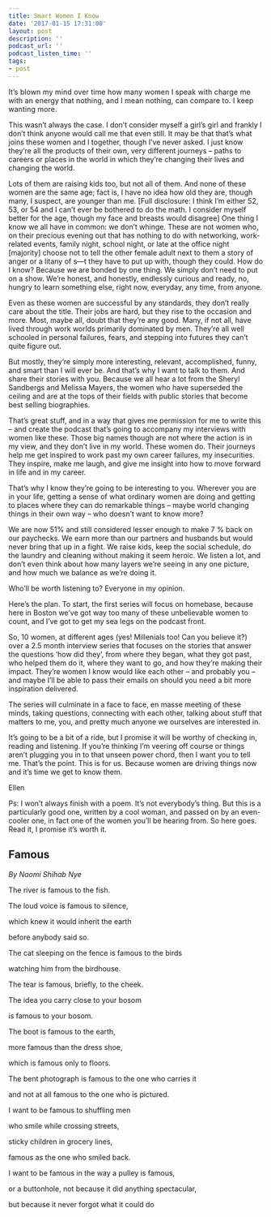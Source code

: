 ```yaml
---
title: Smart Women I Know
date: '2017-01-15 17:31:00'
layout: post
description: ''
podcast_url: ''
podcast_listen_time: ''
tags:
- post
---
```

<span style="letter-spacing: 0.01em;">It’s blown my mind over time how many women I speak with charge me with an energy that nothing, and I mean nothing, can compare to. I keep wanting more.</span>  

This wasn’t always the case. I don’t consider myself a girl’s girl and frankly I don’t think anyone would call me that even still. It may be that that’s what joins these women and I together, though I’ve never asked. I just know they’re all the products of their own, very different journeys – paths to careers or places in the world in which they’re changing their lives and changing the world.

Lots of them are raising kids too, but not all of them. And none of these women are the same age; fact is, I have no idea how old they are, though many, I suspect, are younger than me. [Full disclosure: I think I’m either 52, 53, or 54 and I can’t ever be bothered to do the math. I consider myself better for the age, though my face and breasts would disagree] One thing I know we all have in common: we don’t whinge. These are not women who, on their precious evening out that has nothing to do with networking, work-related events, family night, school night, or late at the office night [majority] choose not to tell the other female adult next to them a story of anger or a litany of s—t they have to put up with, though they could. How do I know? Because we are bonded by one thing. We simply don’t need to put on a show. We’re honest, and honestly, endlessly curious and ready, no, hungry to learn something else, right now, everyday, any time, from anyone.

Even as these women are successful by any standards, they don’t really care about the title. Their jobs are hard, but they rise to the occasion and more. Most, maybe all, doubt that they’re any good. Many, if not all, have lived through work worlds primarily dominated by men. They’re all well schooled in personal failures, fears, and stepping into futures they can’t quite figure out.

But mostly, they’re simply more interesting, relevant, accomplished, funny, and smart than I will ever be. And that’s why I want to talk to them. And share their stories with you. Because we all hear a lot from the Sheryl Sandbergs and Melissa Mayers, the women who have superseded the ceiling and are at the tops of their fields with public stories that become best selling biographies.

That’s great stuff, and in a way that gives me permission for me to write this – and create the podcast that’s going to accompany my interviews with women like these. Those big names though are not where the action is in my view, and they don’t live in my world. These women do. Their journeys help me get inspired to work past my own career failures, my insecurities. They inspire, make me laugh, and give me insight into how to move forward in life and in my career.

That’s why I know they’re going to be interesting to you. Wherever you are in your life, getting a sense of what ordinary women are doing and getting to places where they can do remarkable things – maybe world changing things in their own way – who doesn’t want to know more?

We are now 51% and still considered lesser enough to make 7 % back on our paychecks. We earn more than our partners and husbands but would never bring that up in a fight. We raise kids, keep the social schedule, do the laundry and cleaning without making it seem heroic. We listen a lot, and don’t even think about how many layers we’re seeing in any one picture, and how much we balance as we’re doing it.

Who’ll be worth listening to? Everyone in my opinion.

Here’s the plan. To start, the first series will focus on homebase, because here in Boston we’ve got way too many of these unbelievable women to count, and I’ve got to get my sea legs on the podcast front.

So, 10 women, at different ages (yes! Millenials too! Can you believe it?) over a 2.5 month interview series that focuses on the stories that answer the questions ‘how did they’, from where they began, what they got past, who helped them do it, where they want to go, and how they’re making their impact. They’re women I know would like each other – and probably you – and maybe I’ll be able to pass their emails on should you need a bit more inspiration delivered.

The series will culminate in a face to face, en masse meeting of these minds, taking questions, connecting with each other, talking about stuff that matters to me, you, and pretty much anyone we ourselves are interested in.

It’s going to be a bit of a ride, but I promise it will be worthy of checking in, reading and listening. If you’re thinking I’m veering off course or things aren’t plugging you in to that unseen power chord, then I want you to tell me. That’s the point. This is for us. Because women are driving things now and it’s time we get to know them.

Ellen

Ps: I won’t always finish with a poem. It’s not everybody’s thing. But this is a particularly good one, written by a cool woman, and passed on by an even-cooler one, in fact one of the women you’ll be hearing from. So here goes. Read it, I promise it’s worth it.

## Famous

_By Naomi Shihab Nye_

The river is famous to the fish.

The loud voice is famous to silence,

which knew it would inherit the earth

before anybody said so.

The cat sleeping on the fence is famous to the birds

watching him from the birdhouse.

The tear is famous, briefly, to the cheek.

The idea you carry close to your bosom

is famous to your bosom.

The boot is famous to the earth,

more famous than the dress shoe,

which is famous only to floors.

The bent photograph is famous to the one who carries it

and not at all famous to the one who is pictured.

I want to be famous to shuffling men

who smile while crossing streets,

sticky children in grocery lines,

famous as the one who smiled back.

I want to be famous in the way a pulley is famous,

or a buttonhole, not because it did anything spectacular,

but because it never forgot what it could do